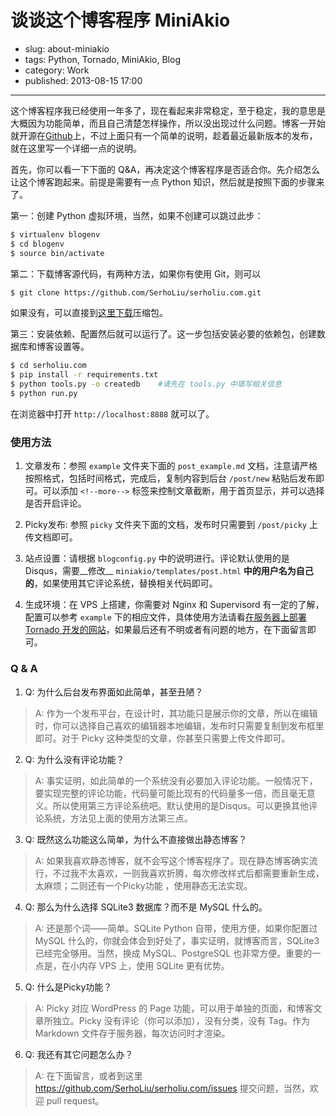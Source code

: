 # 谈谈这个博客程序 MiniAkio

- slug: about-miniakio
- tags: Python, Tornado, MiniAkio, Blog
- category: Work
- published: 2013-08-15 17:00

-------------------------

这个博客程序我已经使用一年多了，现在看起来非常稳定，至于稳定，我的意思是大概因为功能简单，而且自己清楚怎样操作，所以没出现过什么问题。博客一开始就开源在[Github][1]上，不过上面只有一个简单的说明，趁着最近最新版本的发布，就在这里写一个详细一点的说明。

首先，你可以看一下下面的 Q&A，再决定这个博客程序是否适合你。先介绍怎么让这个博客跑起来。前提是需要有一点 Python 知识，然后就是按照下面的步骤来了。

第一：创建 Python 虚拟环境，当然，如果不创建可以跳过此步：

```bash
$ virtualenv blogenv
$ cd blogenv
$ source bin/activate
```
第二：下载博客源代码，有两种方法，如果你有使用 Git，则可以

```bash
$ git clone https://github.com/SerhoLiu/serholiu.com.git
```
如果没有，可以直接到[这里下载][2]压缩包。

第三：安装依赖、配置然后就可以运行了。这一步包括安装必要的依赖包，创建数据库和博客设置等。

```bash
$ cd serholiu.com
$ pip install -r requirements.txt
$ python tools.py -o createdb    #请先在 tools.py 中填写相关信息
$ python run.py
```
在浏览器中打开 `http://localhost:8888` 就可以了。

### 使用方法

1. 文章发布：参照 `example` 文件夹下面的 `post_example.md` 文档，注意请严格按照格式，包括时间格式，完成后，复制内容到后台 `/post/new` 粘贴后发布即可。可以添加 `<!--more-->` 标签来控制文章截断，用于首页显示，并可以选择是否开启评论。

2. Picky发布: 参照 `picky` 文件夹下面的文档，发布时只需要到 `/post/picky` 上传文档即可。

3. 站点设置：请根据 `blogconfig.py` 中的说明进行。评论默认使用的是 Disqus，需要__修改__ `miniakio/templates/post.html` __中的用户名为自己的__，如果使用其它评论系统，替换相关代码即可。

4. 生成环境：在 VPS 上搭建，你需要对 Nginx 和 Supervisord 有一定的了解，配置可以参考 `example` 下的相应文件，具体使用方法请看[在服务器上部署 Tornado 开发的网站][3]，如果最后还有不明或者有问题的地方，在下面留言即可。


### Q & A

1. Q: 为什么后台发布界面如此简单，甚至丑陋？
>  A: 作为一个发布平台，在设计时，其功能只是展示你的文章，所以在编辑时，你可以选择自己喜欢的编辑器本地编辑，发布时只需要复制到发布框里即可。对于 Picky 这种类型的文章，你甚至只需要上传文件即可。


2. Q: 为什么没有评论功能？
>  A: 事实证明，如此简单的一个系统没有必要加入评论功能。一般情况下，要实现完整的评论功能，代码量可能比现有的代码量多一倍，而且毫无意义。所以使用第三方评论系统吧。默认使用的是Disqus。可以更换其他评论系统，方法见上面的使用方法第三点。

3. Q: 既然这么功能这么简单，为什么不直接做出静态博客？
>  A: 如果我喜欢静态博客，就不会写这个博客程序了。现在静态博客确实流行，不过我不太喜欢，一则我喜欢折腾，每次修改样式后都需要重新生成，太麻烦；二则还有一个Picky功能 ，使用静态无法实现。

4. Q: 那么为什么选择 SQLite3 数据库？而不是 MySQL 什么的。
>  A: 还是那个词——简单。SQLite Python 自带，使用方便，如果你配置过 MySQL 什么的，你就会体会到好处了，事实证明，就博客而言，SQLite3 已经完全够用。当然，换成 MySQL、PostgreSQL 也非常方便。重要的一点是，在小内存 VPS 上，使用 SQLite 更有优势。

5. Q: 什么是Picky功能？
>  A: Picky 对应 WordPress 的 Page 功能，可以用于单独的页面，和博客文章所独立。Picky 没有评论（你可以添加），没有分类，没有 Tag。作为 Markdown 文件存于服务器，每次访问时才渲染。

6. Q: 我还有其它问题怎么办？
>  A: 在下面留言，或者到这里 https://github.com/SerhoLiu/serholiu.com/issues 提交问题，当然，欢迎 pull request。 

[1]: https://github.com/SerhoLiu/serholiu.com   
[2]: https://github.com/SerhoLiu/serholiu.com/releases
[3]: /tornado-nginx-supervisord
